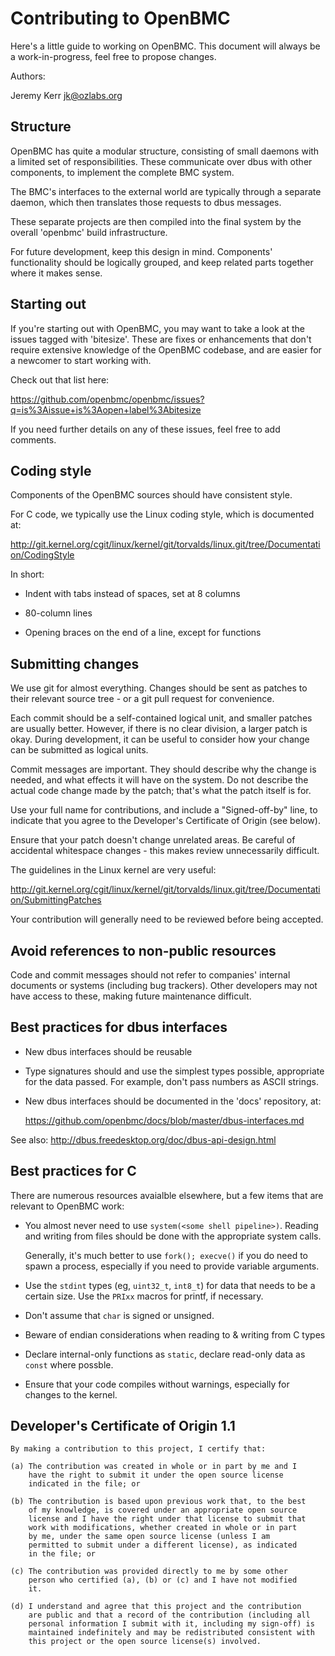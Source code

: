 Contributing to OpenBMC
=======================

Here's a little guide to working on OpenBMC. This document will always be
a work-in-progress, feel free to propose changes.

Authors:

  Jeremy Kerr <jk@ozlabs.org>

Structure
---------

OpenBMC has quite a modular structure, consisting of small daemons with a
limited set of responsibilities. These communicate over dbus with other
components, to implement the complete BMC system.

The BMC's interfaces to the external world are typically through a separate
daemon, which then translates those requests to dbus messages.

These separate projects are then compiled into the final system by the
overall 'openbmc' build infrastructure.

For future development, keep this design in mind. Components' functionality
should be logically grouped, and keep related parts together where it
makes sense.

Starting out
------------

If you're starting out with OpenBMC, you may want to take a look at the issues
tagged with 'bitesize'. These are fixes or enhancements that don't require
extensive knowledge of the OpenBMC codebase, and are easier for a newcomer to
start working with.

Check out that list here:

 https://github.com/openbmc/openbmc/issues?q=is%3Aissue+is%3Aopen+label%3Abitesize

If you need further details on any of these issues, feel free to add comments.

Coding style
------------

Components of the OpenBMC sources should have consistent style.

For C code, we typically use the Linux coding style, which is documented at:

  http://git.kernel.org/cgit/linux/kernel/git/torvalds/linux.git/tree/Documentation/CodingStyle

In short:

  - Indent with tabs instead of spaces, set at 8 columns

  - 80-column lines

  - Opening braces on the end of a line, except for functions


Submitting changes
------------------

We use git for almost everything. Changes should be sent as patches to their
relevant source tree - or a git pull request for convenience.

Each commit should be a self-contained logical unit, and smaller patches are
usually better. However, if there is no clear division, a larger patch is
okay. During development, it can be useful to consider how your change can be
submitted as logical units.

Commit messages are important. They should describe why the change is needed,
and what effects it will have on the system. Do not describe the actual
code change made by the patch; that's what the patch itself is for.

Use your full name for contributions, and include a "Signed-off-by" line,
to indicate that you agree to the Developer's Certificate of Origin (see below).

Ensure that your patch doesn't change unrelated areas. Be careful of
accidental whitespace changes - this makes review unnecessarily difficult.

The guidelines in the Linux kernel are very useful:

 http://git.kernel.org/cgit/linux/kernel/git/torvalds/linux.git/tree/Documentation/SubmittingPatches

Your contribution will generally need to be reviewed before being accepted.

Avoid references to non-public resources
----------------------------------------

Code and commit messages should not refer to companies' internal documents
or systems (including bug trackers). Other developers may not have access to
these, making future maintenance difficult.


Best practices for dbus interfaces
----------------------------------

 * New dbus interfaces should be reusable

 * Type signatures should and use the simplest types possible, appropriate
   for the data passed. For example, don't pass numbers as ASCII strings.

 * New dbus interfaces should be documented in the 'docs' repository, at:

     https://github.com/openbmc/docs/blob/master/dbus-interfaces.md

See also: http://dbus.freedesktop.org/doc/dbus-api-design.html


Best practices for C
--------------------

There are numerous resources avaialble elsewhere, but a few items that are
relevant to OpenBMC work:

 * You almost never need to use `system(<some shell pipeline>)`. Reading and
   writing from files should be done with the appropriate system calls.

   Generally, it's much better to use `fork(); execve()` if you do need to
   spawn a process, especially if you need to provide variable arguments.

 * Use the `stdint` types (eg, `uint32_t`, `int8_t`) for data that needs to be
   a certain size. Use the `PRIxx` macros for printf, if necessary.

 * Don't assume that `char` is signed or unsigned.

 * Beware of endian considerations when reading to & writing from
   C types

 * Declare internal-only functions as `static`, declare read-only data
   as `const` where possble.

 * Ensure that your code compiles without warnings, especially for changes
   to the kernel.


Developer's Certificate of Origin 1.1
-------------------------------------

    By making a contribution to this project, I certify that:
    
    (a) The contribution was created in whole or in part by me and I
        have the right to submit it under the open source license
        indicated in the file; or
    
    (b) The contribution is based upon previous work that, to the best
        of my knowledge, is covered under an appropriate open source
        license and I have the right under that license to submit that
        work with modifications, whether created in whole or in part
        by me, under the same open source license (unless I am
        permitted to submit under a different license), as indicated
        in the file; or
    
    (c) The contribution was provided directly to me by some other
        person who certified (a), (b) or (c) and I have not modified
        it.
    
    (d) I understand and agree that this project and the contribution
        are public and that a record of the contribution (including all
        personal information I submit with it, including my sign-off) is
        maintained indefinitely and may be redistributed consistent with
        this project or the open source license(s) involved.
